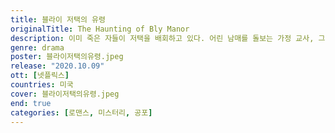 ```yaml
---
title: 블라이 저택의 유령
originalTitle: The Haunting of Bly Manor
description: 이미 죽은 자들이 저택을 배회하고 있다. 어린 남매를 돌보는 가정 교사, 그녀에게 손짓하는 음산한 비밀의 심연. 《힐 하우스의 유령》 제작자가 선보이는 고딕 로맨스다.
genre: drama
poster: 블라이저택의유령.jpeg
release: "2020.10.09"
ott: [넷플릭스]
countries: 미국
cover: 블라이저택의유령.jpeg
end: true
categories: [로맨스, 미스터리, 공포]
---
```

